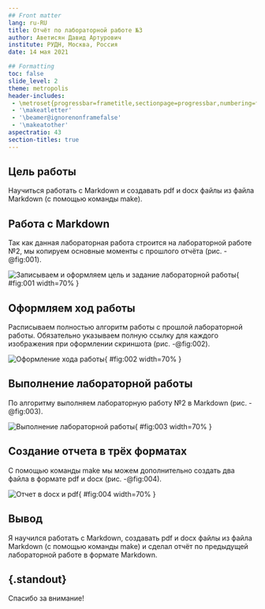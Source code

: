 ```yaml
---
## Front matter
lang: ru-RU
title: Отчёт по лабораторной работе №3
author: Аветисян Давид Артурович
institute: РУДН, Москва, Россия
date: 14 мая 2021

## Formatting
toc: false
slide_level: 2
theme: metropolis
header-includes: 
 - \metroset{progressbar=frametitle,sectionpage=progressbar,numbering=fraction}
 - '\makeatletter'
 - '\beamer@ignorenonframefalse'
 - '\makeatother'
aspectratio: 43
section-titles: true
---
```


## Цель работы

Научиться работать с Markdown и создавать pdf и docx файлы из файла Markdown (с помощью команды make).

## Работа с Markdown

Так как данная лабораторная работа строится на лабораторной работе №2, мы копируем основные моменты с прошлого отчёта (рис. -@fig:001).

![Записываем и оформляем цель и задание лабораторной работы](image03/img01.png){ #fig:001 width=70% }

## Оформляем ход работы

Расписываем полностью алгоритм работы с прошлой лабораторной работы. Обязательно указываем полную ссылку для каждого изображения при оформлении скриншота (рис. -@fig:002).

![Оформление хода работы](image03/img02.png){ #fig:002 width=70% }

## Выполнение лабораторной работы

По алгоритму выполняем лабораторную работу №2 в Markdown (рис. -@fig:003).

![Выполнение лабораторной работы](image03/img03.png){ #fig:003 width=70% }

## Создание отчета в трёх форматах

С помощью команды make мы можем дополнительно создать два файла в формате pdf и docx (рис. -@fig:004).

![Отчет в docx и pdf](image03/img04.png){ #fig:004 width=70% }

## Вывод

Я научился работать с Markdown, создавать pdf и docx файлы из файла Markdown (с помощью команды make) и сделал отчёт по предыдущей лабораторной работе в формате Markdown.

## {.standout}

Спасибо за внимание!
